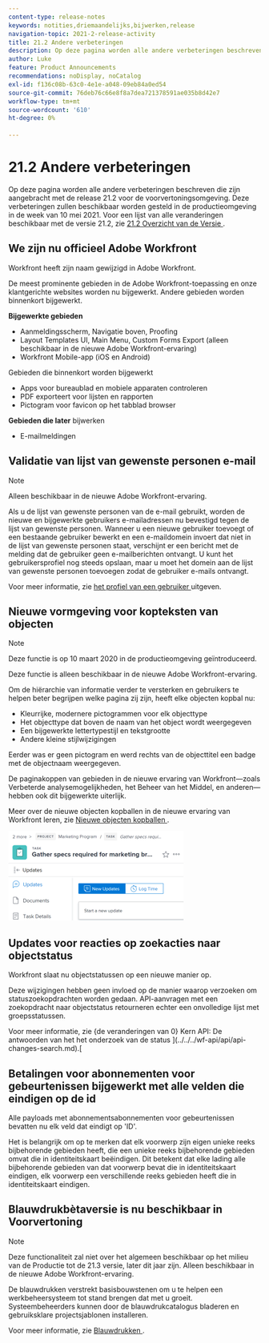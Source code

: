 ```yaml
---
content-type: release-notes
keywords: notities,driemaandelijks,bijwerken,release
navigation-topic: 2021-2-release-activity
title: 21.2 Andere verbeteringen
description: Op deze pagina worden alle andere verbeteringen beschreven die zijn aangebracht met de release 21.2 voor de voorvertoningsomgeving. Deze verbeteringen zullen beschikbaar worden gesteld in de productieomgeving in de week van 10 mei 2021. Voor een lijst van alle veranderingen beschikbaar met versie 21.2, zie 21.2 Overzicht van de Versie.
author: Luke
feature: Product Announcements
recommendations: noDisplay, noCatalog
exl-id: f136c08b-63c0-4e1e-a048-09eb84a0ed54
source-git-commit: 76deb76c66e8f8a7dea721378591ae035b8d42e7
workflow-type: tm+mt
source-wordcount: '610'
ht-degree: 0%

---
```


# 21.2 Andere verbeteringen

Op deze pagina worden alle andere verbeteringen beschreven die zijn aangebracht met de release 21.2 voor de voorvertoningsomgeving. Deze verbeteringen zullen beschikbaar worden gesteld in de productieomgeving in de week van 10 mei 2021. Voor een lijst van alle veranderingen beschikbaar met de versie 21.2, zie [ 21.2 Overzicht van de Versie ](../../../product-announcements/product-releases/21.2-release-activity/21-2-release-overview.md).

## We zijn nu officieel Adobe Workfront

Workfront heeft zijn naam gewijzigd in Adobe Workfront.

De meest prominente gebieden in de Adobe Workfront-toepassing en onze klantgerichte websites worden nu bijgewerkt. Andere gebieden worden binnenkort bijgewerkt.

**Bijgewerkte gebieden**

* Aanmeldingsscherm, Navigatie boven, Proofing
* Layout Templates UI, Main Menu, Custom Forms Export (alleen beschikbaar in de nieuwe Adobe Workfront-ervaring)
* Workfront Mobile-app (iOS en Android)

Gebieden die binnenkort worden bijgewerkt

* Apps voor bureaublad en mobiele apparaten controleren
* PDF exporteert voor lijsten en rapporten
* Pictogram voor favicon op het tabblad browser

**Gebieden die later** bijwerken

* E-mailmeldingen

## Validatie van lijst van gewenste personen e-mail

>[!NOTE]
>
>Alleen beschikbaar in de nieuwe Adobe Workfront-ervaring.

Als u de lijst van gewenste personen van de e-mail gebruikt, worden de nieuwe en bijgewerkte gebruikers e-mailadressen nu bevestigd tegen de lijst van gewenste personen. Wanneer u een nieuwe gebruiker toevoegt of een bestaande gebruiker bewerkt en een e-maildomein invoert dat niet in de lijst van gewenste personen staat, verschijnt er een bericht met de melding dat de gebruiker geen e-mailberichten ontvangt. U kunt het gebruikersprofiel nog steeds opslaan, maar u moet het domein aan de lijst van gewenste personen toevoegen zodat de gebruiker e-mails ontvangt.

Voor meer informatie, zie [ het profiel van een gebruiker ](../../../administration-and-setup/add-users/create-and-manage-users/edit-a-users-profile.md) uitgeven.

## Nieuwe vormgeving voor kopteksten van objecten

>[!NOTE]
>
>Deze functie is op 10 maart 2020 in de productieomgeving geïntroduceerd.
>
>Deze functie is alleen beschikbaar in de nieuwe Adobe Workfront-ervaring.

Om de hiërarchie van informatie verder te versterken en gebruikers te helpen beter begrijpen welke pagina zij zijn, heeft elke objecten kopbal nu:

* Kleurrijke, modernere pictogrammen voor elk objecttype
* Het objecttype dat boven de naam van het object wordt weergegeven
* Een bijgewerkte lettertypestijl en tekstgrootte
* Andere kleine stijlwijzigingen

Eerder was er geen pictogram en werd rechts van de objecttitel een badge met de objectnaam weergegeven.

De paginakoppen van gebieden in de nieuwe ervaring van Workfront—zoals Verbeterde analysemogelijkheden, het Beheer van het Middel, en anderen—hebben ook dit bijgewerkte uiterlijk.

Meer over de nieuwe objecten kopballen in de nieuwe ervaring van Workfront leren, zie [ Nieuwe objecten kopballen ](../../../workfront-basics/the-new-workfront-experience/new-object-headers.md).

![](assets/product-announcement-object-header-350x179.png)

## Updates voor reacties op zoekacties naar objectstatus

Workfront slaat nu objectstatussen op een nieuwe manier op.

Deze wijzigingen hebben geen invloed op de manier waarop verzoeken om statuszoekopdrachten worden gedaan. API-aanvragen met een zoekopdracht naar objectstatus retourneren echter een onvolledige lijst met groepsstatussen.

Voor meer informatie, zie {de veranderingen van 0} Kern API: De antwoorden van het het onderzoek van de status ](../../../wf-api/api/api-changes-search.md).[

## Betalingen voor abonnementen voor gebeurtenissen bijgewerkt met alle velden die eindigen op de id

Alle payloads met abonnementsabonnementen voor gebeurtenissen bevatten nu elk veld dat eindigt op &#39;ID&#39;.

Het is belangrijk om op te merken dat elk voorwerp zijn eigen unieke reeks bijbehorende gebieden heeft, die een unieke reeks bijbehorende gebieden omvat die in identiteitskaart beëindigen. Dit betekent dat elke lading alle bijbehorende gebieden van dat voorwerp bevat die in identiteitskaart eindigen, elk voorwerp een verschillende reeks gebieden heeft die in identiteitskaart eindigen.

## Blauwdrukbètaversie is nu beschikbaar in Voorvertoning

>[!NOTE]
>
>Deze functionaliteit zal niet over het algemeen beschikbaar op het milieu van de Productie tot de 21.3 versie, later dit jaar zijn. Alleen beschikbaar in de nieuwe Adobe Workfront-ervaring.

De blauwdrukken verstrekt basisbouwstenen om u te helpen een werkbeheersysteem tot stand brengen dat met u groeit. Systeembeheerders kunnen door de blauwdrukcatalogus bladeren en gebruiksklare projectsjablonen installeren.

Voor meer informatie, zie [ Blauwdrukken ](../../../administration-and-setup/blueprints/blueprints.md).
